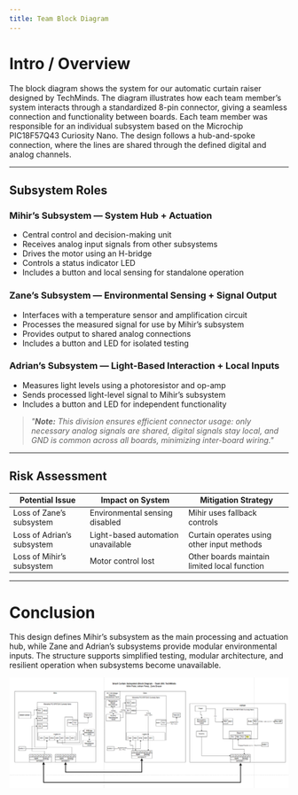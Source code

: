 ```yaml
---
title: Team Block Diagram
---
```


# Intro / Overview
The block diagram shows the system for our automatic curtain raiser designed by TechMinds. The diagram illustrates how each team member’s system interacts through a standardized 8-pin connector, giving a seamless connection and functionality between boards. Each team member was responsible for an individual subsystem based on the Microchip PIC18F57Q43 Curiosity Nano. The design follows a hub-and-spoke connection, where the lines are shared through the defined digital and analog channels.

---

## Subsystem Roles

### Mihir’s Subsystem — System Hub + Actuation
- Central control and decision-making unit
- Receives analog input signals from other subsystems
- Drives the motor using an H-bridge
- Controls a status indicator LED
- Includes a button and local sensing for standalone operation

### Zane’s Subsystem — Environmental Sensing + Signal Output
- Interfaces with a temperature sensor and amplification circuit
- Processes the measured signal for use by Mihir’s subsystem
- Provides output to shared analog connections
- Includes a button and LED for isolated testing

### Adrian’s Subsystem — Light-Based Interaction + Local Inputs
- Measures light levels using a photoresistor and op-amp
- Sends processed light-level signal to Mihir’s subsystem
- Includes a button and LED for independent functionality

> *"**Note:** This division ensures efficient connector usage: only necessary analog signals are shared, digital signals stay local, and GND is common across all boards, minimizing inter-board wiring."*

---

## Risk Assessment

| Potential Issue | Impact on System | Mitigation Strategy |
|----------------|-----------------|-------------------|
| Loss of Zane’s subsystem | Environmental sensing disabled | Mihir uses fallback controls |
| Loss of Adrian’s subsystem | Light-based automation unavailable | Curtain operates using other input methods |
| Loss of Mihir’s subsystem | Motor control lost | Other boards maintain limited local function |

---

# Conclusion

This design defines Mihir’s subsystem as the main processing and actuation hub, while Zane and Adrian’s subsystems provide modular environmental inputs. The structure supports simplified testing, modular architecture, and resilient operation when subsystems become unavailable.


![Team 206 Block Diagram](images/206block.png)
